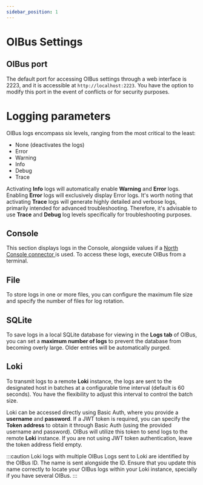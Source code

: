 ```yaml
---
sidebar_position: 1
---
```


# OIBus Settings
## OIBus port
The default port for accessing OIBus settings through a web interface is 2223, and it is accessible at `http://localhost:2223`. 
You have the option to modify this port in the event of conflicts or for security purposes.

# Logging parameters
OIBus logs encompass six levels, ranging from the most critical to the least:
- None (deactivates the logs)
- Error
- Warning
- Info
- Debug
- Trace

Activating **Info** logs will automatically enable **Warning** and **Error** logs. Enabling **Error** logs will exclusively 
display Error logs. It's worth noting that activating **Trace** logs will generate highly detailed and verbose logs, 
primarily intended for advanced troubleshooting. Therefore, it's advisable to use **Trace** and **Debug** log levels 
specifically for troubleshooting purposes.


## Console
This section displays logs in the Console, alongside values if a [North Console connector
](../../guide/north-connectors/console) is used. To access these logs, execute OIBus from a terminal.

## File
To store logs in one or more files, you can configure the maximum file size and specify the number of files for log rotation.

## SQLite
To save logs in a local SQLite database for viewing in the **Logs tab** of OIBus, you can set a **maximum number of logs** 
to prevent the database from becoming overly large. Older entries will be automatically purged.

## Loki
To transmit logs to a remote **Loki** instance, the logs are sent to the designated host in batches at a configurable 
time interval (default is 60 seconds). You have the flexibility to adjust this interval to control the batch size.

Loki can be accessed directly using Basic Auth, where you provide a **username** and **password**. If a JWT token is 
required, you can specify the **Token address** to obtain it through Basic Auth (using the provided username and password). 
OIBus will utilize this token to send logs to the remote **Loki** instance. If you are not using JWT token authentication, 
leave the token address field empty.

:::caution Loki logs with multiple OIBus
Logs sent to Loki are identified by the OIBus ID. The name is sent alongside the ID. Ensure that you update this name 
correctly to locate your OIBus logs within your Loki instance, specially if you have several OIBus.
:::